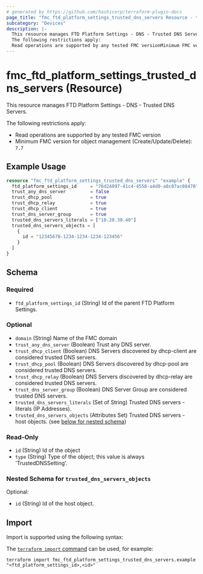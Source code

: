 ```yaml
---
# generated by https://github.com/hashicorp/terraform-plugin-docs
page_title: "fmc_ftd_platform_settings_trusted_dns_servers Resource - terraform-provider-fmc"
subcategory: "Devices"
description: |-
  This resource manages FTD Platform Settings - DNS - Trusted DNS Servers.
  The following restrictions apply:
  Read operations are supported by any tested FMC versionMinimum FMC version for object management (Create/Update/Delete): 7.7
---
```


# fmc_ftd_platform_settings_trusted_dns_servers (Resource)

This resource manages FTD Platform Settings - DNS - Trusted DNS Servers.

The following restrictions apply:
  - Read operations are supported by any tested FMC version
  - Minimum FMC version for object management (Create/Update/Delete): `7.7`

## Example Usage

```terraform
resource "fmc_ftd_platform_settings_trusted_dns_servers" "example" {
  ftd_platform_settings_id     = "76d24097-41c4-4558-a4d0-a8c07ac08470"
  trust_any_dns_server         = false
  trust_dhcp_pool              = true
  trust_dhcp_relay             = true
  trust_dhcp_client            = true
  trust_dns_server_group       = true
  trusted_dns_servers_literals = ["10.20.30.40"]
  trusted_dns_servers_objects = [
    {
      id = "12345678-1234-1234-1234-123456"
    }
  ]
}
```

<!-- schema generated by tfplugindocs -->
## Schema

### Required

- `ftd_platform_settings_id` (String) Id of the parent FTD Platform Settings.

### Optional

- `domain` (String) Name of the FMC domain
- `trust_any_dns_server` (Boolean) Trust any DNS server.
- `trust_dhcp_client` (Boolean) DNS Servers discovered by dhcp-client are considered trusted DNS servers.
- `trust_dhcp_pool` (Boolean) DNS Servers discovered by dhcp-pool are considered trusted DNS servers.
- `trust_dhcp_relay` (Boolean) DNS Servers discovered by dhcp-relay are considered trusted DNS servers.
- `trust_dns_server_group` (Boolean) DNS Server Group are considered trusted DNS servers.
- `trusted_dns_servers_literals` (Set of String) Trusted DNS servers - literals (IP Addresses).
- `trusted_dns_servers_objects` (Attributes Set) Trusted DNS servers - host objects. (see [below for nested schema](#nestedatt--trusted_dns_servers_objects))

### Read-Only

- `id` (String) Id of the object
- `type` (String) Type of the object; this value is always 'TrustedDNSSetting'.

<a id="nestedatt--trusted_dns_servers_objects"></a>
### Nested Schema for `trusted_dns_servers_objects`

Optional:

- `id` (String) Id of the host object.

## Import

Import is supported using the following syntax:

The [`terraform import` command](https://developer.hashicorp.com/terraform/cli/commands/import) can be used, for example:

```shell
terraform import fmc_ftd_platform_settings_trusted_dns_servers.example "<ftd_platform_settings_id>,<id>"
```
